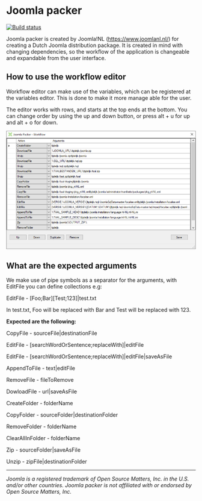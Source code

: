 # Joomla packer
[![Build status](https://ci.appveyor.com/api/projects/status/74f5qbe61kpa393k/branch/master?svg=true)](https://ci.appveyor.com/project/dutchwaters/joomlapacker/branch/master)

Joomla packer is created by Joomla!NL (https://www.joomlanl.nl/) for creating a Dutch Joomla distribution package. It is created in mind with changing dependencies, so the workflow of the application is changeable and expandable from the user interface. 

## How to use the workflow editor

Workflow editor can make use of the variables, which can be registered at the variables editor. This is done to make it more manage able for the user. 

The editor works with rows, and starts at the top ends at the bottom. You can change order by using the up and down button, or press alt + u for up and alt + o for down.

![workflow editor](resources/workflowEditor.png)

## What are the expected arguments

We make use of pipe symbols as a separator for the arguments, with EditFile you can define collections e.g:

EditFile - \[Foo;Bar\]\[Test;123\]|test.txt

In test.txt, Foo will be replaced with Bar and Test will be replaced with 123.



**Expected are the following:**  

CopyFile - sourceFile|destinationFile

EditFile - [searchWordOrSentence;replaceWith]|editFile

EditFile - [searchWordOrSentence;replaceWith]|editFile|saveAsFile

AppendToFile - text|editFile

RemoveFile - fileToRemove

DowloadFile - url|saveAsFile

CreateFolder - folderName

CopyFolder - sourceFolder|destinationFolder

RemoveFolder - folderName

ClearAllInFolder - folderName

Zip - sourceFolder|saveAsFile

Unzip - zipFile|destinationFolder


---
*Joomla is a registered trademark of Open Source Matters, Inc. in the U.S. and/or other countries. Joomla packer is not affiliated with or endorsed by Open Source Matters, Inc.*
